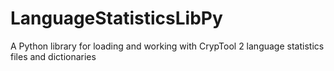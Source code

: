 # LanguageStatisticsLibPy
A Python library for loading and working with CrypTool 2 language statistics files and dictionaries
